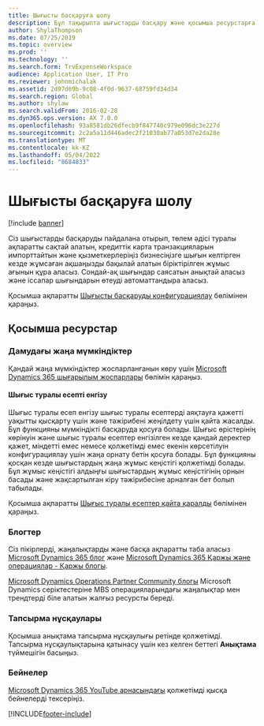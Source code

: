 ```yaml
---
title: Шығысты басқаруға шолу
description: Бұл тақырыпта шығыстарды басқару және қосымша ресурстарға сілтемелер туралы жалпы ақпарат берілген. Сіз шығыстарды басқаруды пайдалана отырып, төлем әдісі туралы ақпаратты сақтай алатын, кредиттік карта транзакцияларын импорттайтын және қызметкерлеріңіз бизнесіңізге шығын келтірген кезде жұмсаған ақшаңызды бақылай алатын біріктірілген жұмыс ағынын құра аласыз.
author: ShylaThompson
ms.date: 07/25/2019
ms.topic: overview
ms.prod: ''
ms.technology: ''
ms.search.form: TrvExpenseWorkspace
audience: Application User, IT Pro
ms.reviewer: johnmichalak
ms.assetid: 2d97d69b-9c08-4f0d-9637-68759fd34d34
ms.search.region: Global
ms.author: shylaw
ms.search.validFrom: 2016-02-28
ms.dyn365.ops.version: AX 7.0.0
ms.openlocfilehash: 93a8581db26dfecb9f847740c979e096dc3e227d
ms.sourcegitcommit: 2c2a5a11d446adec2f21030ab77a053d7e2da28e
ms.translationtype: MT
ms.contentlocale: kk-KZ
ms.lasthandoff: 05/04/2022
ms.locfileid: "8684833"
---
```

# <a name="expense-management-overview"></a>Шығысты басқаруға шолу

[!include [banner](../includes/banner.md)]

Сіз шығыстарды басқаруды пайдалана отырып, төлем әдісі туралы ақпаратты сақтай алатын, кредиттік карта транзакцияларын импорттайтын және қызметкерлеріңіз бизнесіңізге шығын келтірген кезде жұмсаған ақшаңызды бақылай алатын біріктірілген жұмыс ағынын құра аласыз. Сондай-ақ шығындар саясатын анықтай аласыз және іссапар шығындарын өтеуді автоматтандыра аласыз.

Қосымша ақпаратты [Шығысты басқаруды конфигурациялау](plan-expense-management.md) бөлімінен қараңыз.

## <a name="additional-resources"></a>Қосымша ресурстар

### <a name="whats-new-and-in-development"></a>Дамудағы жаңа мүмкіндіктер

Қандай жаңа мүмкіндіктер жоспарланғанын көру үшін [Microsoft Dynamics 365 шығарылым жоспарлары](/dynamics365/release-plans/) бөлімін қараңыз.

#### <a name="expense-report-entry"></a>Шығыс туралы есепті енгізу

Шығыс туралы есеп енгізу шығыс туралы есептерді аяқтауға қажетті уақытты қысқарту үшін және тәжірибені жеңілдету үшін қайта жасалды. Бұл функцияны мүмкіндікті басқаруда қосуға болады. Шығыс өрістерінің көрінуін және шығыс туралы есептер енгізілген кезде қандай деректер қажет, міндетті емес немесе қолжетімді емес екенін көрсетілуін конфигурациялау үшін жаңа орнату бетін қосуға болады. Бұл функцияны қосқан кезде шығыстардың жаңа жұмыс кеңістігі қолжетімді болады. Бұл жұмыс кеңістігі алдыңғы шығыстардың жұмыс кеңістігінің орнын басады және жақсартылған кіру тәжірибесіне арналған бет болып табылады.

Қосымша ақпаратты [Шығыс туралы есептер қайта қаралды](ExpenseWorkspaceNew.md) бөлімінен қараңыз.

### <a name="blogs"></a>Блогтер

Сіз пікірлерді, жаңалықтарды және басқа ақпаратты таба аласыз [Microsoft Dynamics 365 блог](https://community.dynamics.com/b/msftdynamicsblog?c=Enterprise) және [Microsoft Dynamics 365 Қаржы және операциялар - Қаржы блогы](https://community.dynamics.com/365/financeandoperations/b/financials).

[Microsoft Dynamics Operations Partner Community блогы](https://community.dynamics.com/partner/b/operationspartnercommunityblog) Microsoft Dynamics серіктестеріне MBS операцияларындағы жаңалықтар мен трендтерді біле алатын жалғыз ресурсты береді.

### <a name="task-guides"></a>Тапсырма нұсқаулары

Қосымша анықтама тапсырма нұсқаулығы ретінде қолжетімді. Тапсырма нұсқаулықтарына қатынасу үшін кез келген беттегі **Анықтама** түймешігін басыңыз.

### <a name="videos"></a>Бейнелер

[Microsoft Dynamics 365 YouTube арнасындағы](https://www.youtube.com/channel/UCJGCg4rB3QSs8y_1FquelBQ) қолжетімді қысқа бейнелерді тексеріңіз.


[!INCLUDE[footer-include](../includes/footer-banner.md)]